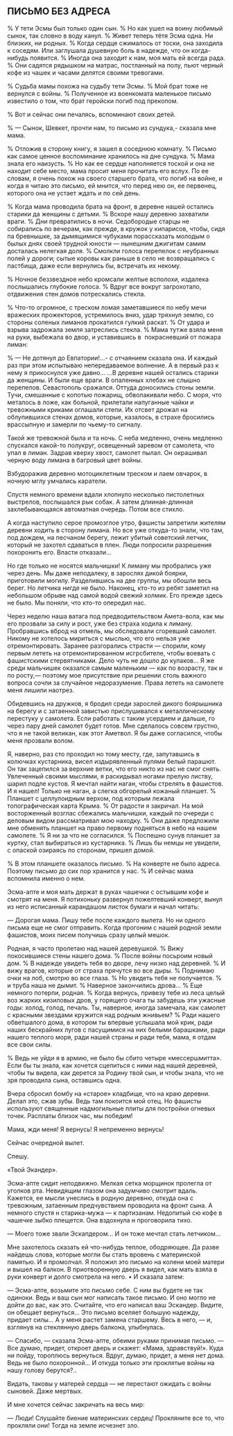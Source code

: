 ## ПИСЬМО БЕЗ АДРЕСА

% У тети Эсмы был только один сын.
% Но как ушел на воину любимый сынок, так словно в воду канул.
% Живет теперь тётя Эсма одна.
Ни близких, ни родных.
% Когда сердце сжималось от тоски, она заходила к соседям.
Или заглушала душевную боль в надежде, что он когда-нибудь появится.
% Иногда она заходит к нам, моя мать ей всегда рада.
% Они садятся рядышком на матрас, постланный на полу, пьют черный кофе из чашек и часами делятся своими тревогами.

% Судьба мамы похожа на судьбу тети Эсмы.
% Мой брат тоже не вернулся с войны.
% Полученное из военкомата маленькое письмо известило о том, что брат геройски погиб под прекопом.

% Вот и сейчас они печалясь, вспоминают своих детей.

% — Сынок, Шевкет, прочти нам, то письмо из сундука,- сказала мне мама.

% Отложив в сторону книгу, я зашел в соседнюю комнату.
% Письмо как самое ценное воспоминание хранилось на дне сундука.
% Мама знала его наизусть.
% Но как ее сердце наполняется тоской и она не находит себе место, мама просит меня прочитать его вслух.
По ее словам, я очень похож на своего старшего брата, что погиб на войне, и когда я читаю это письмо, ей мнится, что перед нею он, ее первенец, которого она не устает ждать и по сей день.

% Когда мама проводила брата на фронт, в деревне нашей остались старики да женщины с детьми.
% Вскоре нашу деревню захватили враги.
% Дни превратились в ночи.
Седобородые старцы не собирались по вечерам, как прежде, в кружок у кипарисов, чтобы, сидя па бревнышке, за дымящимися чубуками порассказать молодым о былых днях своей трудной юности — нынешним джигитам самим досталась нелегкая доля.
% Смолкли голоса перепелок с неубранных полей у дороги; сытые коровы как раньше в село не возвращались с пастбища, даже если вернулись бы, встречать их некому.

% Ночное беззвездное небо кромсали желтые всполохи, издалека послышались глубокие голоса.
% Вдруг все вокруг загрохотало, отдвижения стен домов потрескались стекла.

% Что-то огромное, с треском ломая заметавшиеся по небу мечи вражеских прожекторов, устремилось вниз, удар тряхнул землю, со стороны соленых лиманов прокатился гулкий раскат.
% От удара и взрыва задрожала земля затреслись стекла.
% Мама тутже взяла меня на руки, выбежала во двор, и уставившись в  покрасневший от пожара лиман:

% — Не дотянул до Евпатории!...- с отчаянием сказала она.
И каждый раз при этом испытываю непередаваемое волнение.
А в первый раз к нему я прикоснулся уже давно...
...В деревне нашей остались старики да женщины.
И были еще враги.
В опаленных хлебах не слышно перепелов.
Севастополь сражался.
Оттуда доносились стоны земли.
Тучи, смешанные с копотью пожарищ, обволакивали небо.
С моря, что металось в ложе, как больной, прилетали напуганные чайки и тревожными криками оглашали степи.
Их отсвет дрожал на облупившихся стенах домов, которые, казалось, в страхе бросились врассыпную и замерли по чьему-то сигналу.

Такой же тревожной была и та ночь.
С неба медленно, очень медленно спускался какой-то полукруг, освещенный заревом от самолета, что упал в лиман.
Задрав кверху хвост, самолет пылал.
Он окрашивал черную воду лимана в багровый цвет войны.

Взбудоражив деревню мотоциклетным треском и лаем овчарок, в ночную мглу умчались каратели.

Спустя немного времени вдали хлопнуло несколько пистолетных выстрелов, послышался рык собак.
А затем длииная-длинная захлебывающаяся автоматная очередь.
Потом все стихло.

А когда наступило серое промозглое утро, фашисты запретили жителям деревни ходить в сторону лимана.
Но все уже откуда-то знали, что там, под дождем, на песчаном берегу, лежит убитый советский летчик, который не захотел сдаваться в плен.
Люди попросили разрешения похоронить его.
Власти отказали...

Но где только не носятся мальчишки!
К лиману мы пробрались уже через день.
Мы даже неподалеку, в зарослях дикой боярки, приготовили могилу.
Разделившись на две группы, мы обошли весь берег.
Но летчика нигде не было.
Наконец, кто-то из ребят заметил на небольшом обрыве над самой водой свежий холмик.
Его прежде здесь не было.
Мы поняли, что кто-то опередил нас.

Через неделю наша ватага под предводительством Амета-вола, как мы его прозвали за силу и рост, уже без страха ходила к лиману.
Пробравшись вброд на отмель, мы обследовали сгоревший самолет.
Никому не хотелось мириться с мыслью, что его нельзя уже отремонтировать.
Заранее разгорались страсти — спорили, кому первым лететь на отремонтированном исгрсбителе, чтобы воевать с фашистскими стервятниками.
Дело чуть не дошло до кулаков...
Я же среди мальчишек оказался самым маленьким — как по возрасту, так и по росту,— поэтому мое присутствие при решении столь важного вопроса сочли за случайное недоразумение.
Права лететь на самолете меня лишили наотрез.

Обидевшись на дружков, я бродил среди зарослей дикого боярышника на берегу и с затаенной завистью прислушивался к металлическому перестуку у самолета.
Если работать с таким усердием и дальше, го через пару дней самолет будет готов.
Мне сделалось совсем грустно, что я не такой великан, как этот Аметвол.
Я бы даже согласился, чтобы меня прозвали волом.

Я, наверно, раз сто проходил но тому месту, где, запутавшись в колючках кустарника, висел издырявленный пулями белый парашют.
Он так зацепился за верхние ветки, что его никто из нас не смог снять.
Увлеченный своими мыслями, я раскидывал ногами прелую листву, шарил подле кустов.
Я мечтал найти наган, чтобы стрелять в фашистов.
И я нашел!
Только не наган, а слегка обгорелый кожаный планшет.
% Планшет с целлулоидным верхом, под которым лежала топографическая карта Крыма.
% От радости я закричал.
На мой восторженный возглас сбежались мальчишки, каждый по очереди с деловым видом рассматривал мою находку.
% Они даже предложили мне обменять планшет на право первому подняться в небо на нашем самолете.
% Я ни за что не согласился.
% Поспешно сунув планшет за куртку, стал выбираться из кустарника.
% Лишь бы немцы не увидели, с опаской озираясь по сторонам, пришел домой.

% В этом планшете оказалось письмо.
% На конверте не было адреса.
Поэтому письмо до сих пор хранится у нас.
% И сейчас мама вспомнила именно о нем.

Эсма-апте и моя мать держат в руках чашечки с остывшим кофе и смотрят на меня.
Я потихоньку развернул пожелтевший конверт, вынул из него исписанный карандашом листок бумаги и начал читать:

— Дорогая мама.
Пишу тебе после каждого вылета.
Но ни одного письма еще не смог отправить.
Когда прогоним с нашей родной земли фашистов, моих писем получишь сразу целый мешок.

Родная, я часто пролетаю над нашей деревушкой.
% Вижу покосившиеся стены нашего дома.
% После войны посьроим новый дом.
% В надежде увидеть тебя во дворе, лечу низко над деревней.
% И вижу врагов, которые от страха прячутся во все дыры.
% Поднимаю очки на лоб, смотрю во все глаза.
% Но увидеть тебя не получается.
% и труба наша не дымит.
% Наверное закончились дрова...
% Еще немного потерпи, родная.
% Когда вернусь, привезу тебе из леса целый воз жарких кизиловых дров, у горящего очага ты забудешь эти ужасные годы: холод, голод, печаль.
Ты, наверное, иногда замечала, как самолет с красными звездами кружится над родным жнивьем?
% Ради нашего обветшалого дома, в котором ты впервые услышала мой крик, ради наших бескрайних лугов с пасущимися на них белыми барашками, ради нашего теплого моря, ради нашей страны и ради тебя, мама, я отдам все свои силы.

% Ведь не уйди я в армию, не было бы сбито четыре «мессершмитта».
Если бы ты знала, как хочется сцепиться с ними над нашей деревней, чтобы ты видела, как дерется за Родину твой сын, и чтобы знала, что не зря проводила сына, оставшись одна.

Вчера сбросил бомбу на «старое» кладбище, что на краю деревни.
Делал это, сжав зубы.
Ведь там покоится мой отец.
Но фашисты используют священные надмогильные плиты для постройки огневых точек.
Расплаты близок час, мы победим!

Мама, жди меня!
Я вернусь! Я непременно вернусь!

Сейчас очередной вылет.

Спешу.

«Твой Экандер».

Эсма-апте сидит неподвижно.
Мелкая сетка морщинок пролегла от уголков рта.
Невидящим глазом она задумчиво смотрит вдаль.
Кажется, ее мысли унеслись в родную деревню, откуда она с тревожным, затаенным предчувствием проводила на фронт сына.
А немного спустя н старика-мужа — к партизанам.
Недопитый сю кофе в чашечке зыбко плещется.
Она вздохнула н проговорила тихо.

— Моего тоже звали Эскапдером...
И он тоже мечтал стать летчиком...

Мне захотелось сказать ей что-нибудь теплое, ободряющее.
Да разве найдешь слова, которые могли бы стать вровень с материнской памятью.
И я промолчал.
Я положил это письмо на колени моей матери и вышел на балкон.
В приотворенную дверь я видел, как мать взяла в руки конверт и долго смотрела на него. • И сказала затем:

— Эсма-апте, возьмите это письмо себе.
С ним вы будете не так одиноки.
Ведь и ваш сын мог написать такое письмо.
И оно могло не дойти до вас, как это.
Считайте, что его написал ваш Эскандер.
Видите, он обещает вернуться...
Это письмо вселяет большую надежду, придает силы...
А у меня растет замена старшему.
Весь в него, — и, взглянув на стеклянную дверь балкона, улыбнулась.

— Спасибо, — сказала Эсма-апте, обеими руками принимая письмо.
— Все думаю, придет, откроет дверь и скажет: «Мама, здравствуй!».
Куда ни пойду, тороплюсь вернуться.
Вдруг, думаю, придет, а меня нет дома.
Ведь не было похоронной...
И откуда только эти проклятые войны на нашу голову берутся?..

Видать, таковы у матерей сердца — не перестают ожидать с войны сыновей.
Даже мертвых.

И мне хочется сейчас закричать на весь мир:

— Люди!
Слушайте биение материнских сердец!
Прокляните все то, что прокляли они!
Тогда на земле исчезнет зло.
